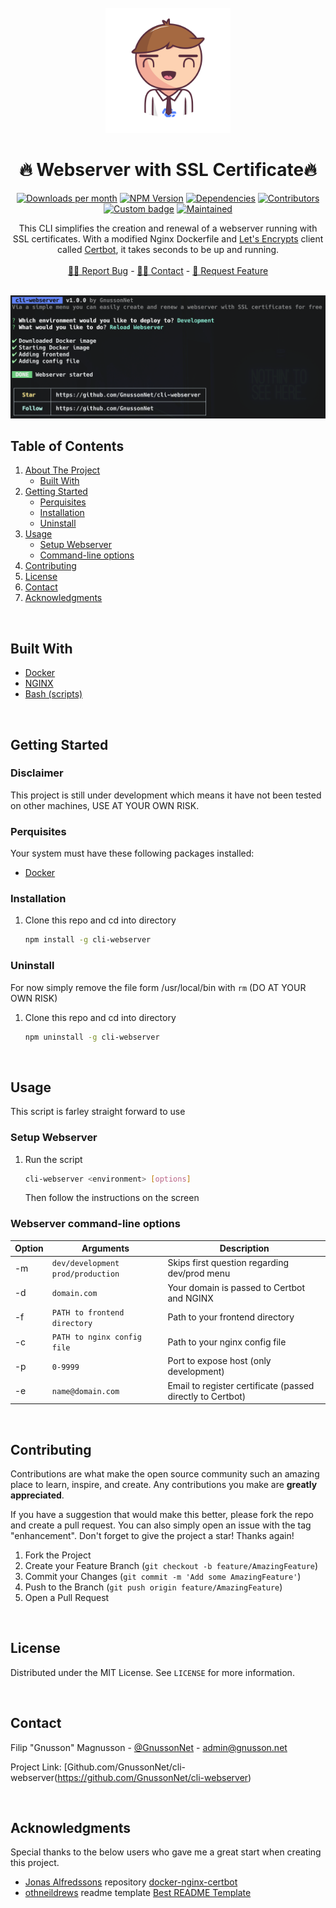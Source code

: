 <br />
<div align="center">
  <a href="https://github.com/GnussonNet/cli-webserver">
  <img src="https://github.com/GnussonNet/cli-webserver/blob/master/.github/logo.svg" alt="logo" width="200" height="200">
  </a>

  <h1 align="center">🔥 Webserver with SSL Certificate🔥</h1>

  <p align="center">
		<a href="https://github.com/GnussonNet/cli-webserver/graphs/contributors"><img alt="Downloads per month" src="https://img.shields.io/github/contributors/GnussonNet/cli-webserver.svg?style=for-the-badge"/></a>
<a href="https://github.com/GnussonNet/cli-webserver/network/members"><img alt="NPM Version" src="https://img.shields.io/github/forks/GnussonNet/cli-webserver.svg?style=for-the-badge"/></a>
<a href="https://github.com/GnussonNet/cli-webserver/stargazers"><img alt="Dependencies" src="https://img.shields.io/github/stars/GnussonNet/cli-webserver.svg?style=for-the-badge"></a>
<a href="https://github.com/GnussonNet/cli-webserver/issues"><img alt="Contributors" src="https://img.shields.io/github/issues/GnussonNet/cli-webserver.svg?style=for-the-badge"/></a>
<a href="https://github.com/GnussonNet/cli-webserver/blob/master/LICENSE"><img alt="Custom badge" src="https://img.shields.io/github/license/GnussonNet/cli-webserver.svg?style=for-the-badge"/></a>
<a href="https://linkedin.com/in/gnussonnet"><img alt="Maintained" src="https://img.shields.io/badge/-LinkedIn-black.svg?style=for-the-badge&logo=linkedin&colorB=555"/></a>
	</p>

  <p align="center">
    This CLI simplifies the creation and renewal of a webserver running with SSL certificates. With a modified Nginx Dockerfile and <a href="https://letsencrypt.org/">Let's Encrypts</a> client called <a href="https://github.com/certbot/certbot">Certbot</a>, it takes seconds to be up and running.
    <br />
    <br />
    <a href="https://github.com/GnussonNet/cli-webserver/issues/new?assignees=&labels=&template=bug_report.md">🕵🏽 Report Bug</a>
    -
    <a href="#contact">✍🏼 Contact</a>
    -
    <a href="https://github.com/GnussonNet/cli-webserverissues/new?assignees=&labels=&template=feature_request.md">🙇 Request Feature</a>
  </p>
</div>

<br />

<img title="Product Screenshot" alt="Product screenshot" src="https://github.com/GnussonNet/cli-webserver/blob/master/.github/preview.png">

<br />

## Table of Contents
<ol>
  <li>
    <a href="#cli-webserver-with-ssl">About The Project</a>
    <ul>
      <li><a href="#built-with">Built With</a></li>
    </ul>
  </li>
  <li>
    <a href="#getting-started">Getting Started</a>
    <ul>
      <li><a href="#perquisites">Perquisites</a></li>
      <li><a href="#installation">Installation</a></li>
      <li><a href="#uninstall">Uninstall</a></li>
    </ul>
  </li>
  <li>
    <a href="#usage">Usage</a>
    <ul>
      <li><a href="#setup-webserver">Setup Webserver</a></li>
      <li><a href="#webserver-command-line-options">Command-line options</a></li>
    </ul>
  </li>
  <li><a href="#contributing">Contributing</a></li>
  <li><a href="#license">License</a></li>
  <li><a href="#contact">Contact</a></li>
  <li><a href="#acknowledgments">Acknowledgments</a></li>
</ol>

<br />

## Built With
* [Docker](https://www.docker.com/)
* [NGINX](https://nginx.org/)
* [Bash (scripts)](https://www.gnu.org/software/bash/)

<br />

## Getting Started
### Disclaimer
This project is still under development which means it have not been tested on other machines, USE AT YOUR OWN RISK.

### Perquisites
Your system must have these following packages installed:

* [Docker](https://www.docker.com/)

### Installation
1. Clone this repo and cd into directory
   ```sh
   npm install -g cli-webserver
   ```
   
### Uninstall
For now simply remove the file form /usr/local/bin with `rm` (DO AT YOUR OWN RISK)

1. Clone this repo and cd into directory
   ```sh
   npm uninstall -g cli-webserver
   ```

<br />

## Usage
This script is farley straight forward to use

### Setup Webserver
1. Run the script
   ```sh
   cli-webserver <environment> [options]
   ```

   Then follow the instructions on the screen

### Webserver command-line options
Option | Arguments  | Description
---|---|---
-m | `dev/development` `prod/production` | Skips first question regarding dev/prod menu | null
-d | `domain.com` | Your domain is passed to Certbot and NGINX | null
-f | `PATH to frontend directory` | Path to your frontend directory | null
-c | `PATH to nginx config file` | Path to your nginx config file | null
-p | `0-9999` | Port to expose host (only development) | null
-e | `name@domain.com` | Email to register certificate (passed directly to Certbot) | null


<br />

## Contributing
Contributions are what make the open source community such an amazing place to learn, inspire, and create. Any contributions you make are **greatly appreciated**.

If you have a suggestion that would make this better, please fork the repo and create a pull request. You can also simply open an issue with the tag "enhancement".
Don't forget to give the project a star! Thanks again!

1. Fork the Project
2. Create your Feature Branch (`git checkout -b feature/AmazingFeature`)
3. Commit your Changes (`git commit -m 'Add some AmazingFeature'`)
4. Push to the Branch (`git push origin feature/AmazingFeature`)
5. Open a Pull Request

<br />

## License
Distributed under the MIT License. See `LICENSE` for more information.

<br />

## Contact
Filip "Gnusson" Magnusson - [@GnussonNet](https://twitter.com/GnussonNet) - admin@gnusson.net

Project Link: [Github.com/GnussonNet/cli-webserver(https://github.com/GnussonNet/cli-webserver)

<br />

## Acknowledgments
Special thanks to the below users who gave me a great start when creating this project.

* [Jonas Alfredssons](https://github.com/JonasAlfredsson) repository [docker-nginx-certbot](https://github.com/JonasAlfredsson/docker-nginx-certbot/blob/master/src/Dockerfile-alpine)
* [othneildrews](https://github.com/othneildrew) readme template [Best README Template](https://github.com/othneildrew/Best-README-Template)